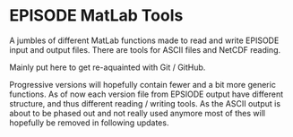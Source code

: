 # EPISODE MatLab Tools

 A jumbles of different MatLab functions made to read and write EPISODE input and output files. There are tools for ASCII files and NetCDF reading. 
 
 Mainly put here to get re-aquainted with Git / GitHub.
 
 Progressive versions will hopefully contain fewer and a bit more generic functions. As of now each version file from EPSIODE output 
 have different structure, and thus different reading / writing tools. As the ASCII output is about to be phased out and not really used 
 anymore most of thes will hopefully be removed in following updates.
 
 
 
